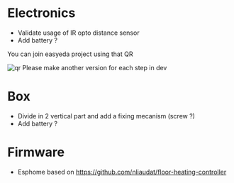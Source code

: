 # Electronics
- Validate usage of IR opto distance sensor
- Add battery ?

You can join easyeda project using that QR

![qr](https://user-images.githubusercontent.com/6782613/190206632-bd1e3e5f-6982-4284-9096-a39a20921d45.png)
Please make another version for each step in dev


# Box
- Divide in 2 vertical part and add a fixing mecanism (screw ?)
- Add battery ?


# Firmware 
- Esphome based on https://github.com/nliaudat/floor-heating-controller

